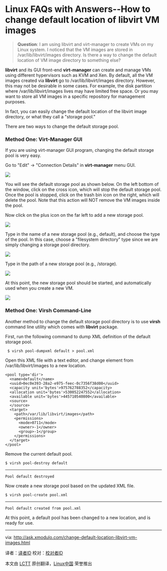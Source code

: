 Linux FAQs with Answers--How to change default location of libvirt VM images
================================================================================
> **Question**: I am using libvirt and virt-manager to create VMs on my Linux system. I noticed that the VM images are stored in /var/lib/libvirt/images directory. Is there a way to change the default location of VM image directory to something else? 

**libvirt** and its GUI front-end **virt-manager** can create and manage VMs using different hypervisors such as KVM and Xen. By default, all the VM images created via **libvirt** go to /var/lib/libvirt/images directory. However, this may not be desirable in some cases. For example, the disk partition where /var/lib/libvirt/images lives may have limited free space. Or you may want to store all VM images in a specific repository for management purposes.

In fact, you can easily change the default location of the libvirt image directory, or what they call a "storage pool."

There are two ways to change the default storage pool.

### Method One: Virt-Manager GUI ###

If you are using virt-manager GUI program, changing the default storage pool is very easy.

Go to "Edit" -> "Connection Details" in **virt-manager** menu GUI.

![](https://farm4.staticflickr.com/3935/15433062592_0d89a8d132_o.png)

You will see the default storage pool as shown below. On the left bottom of the window, click on the cross icon, which will stop the default storage pool. Once the pool is stopped, click on the trash bin icon on the right, which will delete the pool. Note that this action will NOT remove the VM images inside the pool.

Now click on the plus icon on the far left to add a new storage pool.

![](https://farm6.staticflickr.com/5600/15246703330_26884c8258_b.jpg)

Type in the name of a new storage pool (e.g., default), and choose the type of the pool. In this case, choose a "filesystem directory" type since we are simply changing a storage pool directory.

![](https://farm4.staticflickr.com/3928/15433416355_1a2f9f85ab_b.jpg)

Type in the path of a new storage pool (e.g., /storage).

![](https://farm6.staticflickr.com/5599/15433062732_195fa6701b_b.jpg)

At this point, the new storage pool should be started, and automatically used when you create a new VM.

![](https://farm4.staticflickr.com/3934/15430217721_b14c3a93fa_b.jpg)

### Method One: Virsh Command-Line ###

Another method to change the default storage pool directory is to use **virsh** command line utility which comes with **libvirt** package.

First, run the following command to dump XML definition of the default storage pool.

     $ virsh pool-dumpxml default > pool.xml 

Open this XML file with a text editor, and change <path> element from /var/lib/libvirt/images to a new location.

    <pool type='dir'>
      <name>default</name>
      <uuid>0ec0e393-28a2-e975-feec-0c7356f38d08</uuid>
      <capacity unit='bytes'>975762788352</capacity>
      <allocation unit='bytes'>530052247552</allocation>
      <available unit='bytes'>445710540800</available>
      <source>
      </source>
      <target>
        <path>/var/lib/libvirt/images</path>
        <permissions>
          <mode>0711</mode>
          <owner>-1</owner>
          <group>-1</group>
        </permissions>
      </target>
    </pool>

Remove the current default pool.

    $ virsh pool-destroy default 

----------

    Pool default destroyed

Now create a new storage pool based on the updated XML file.

    $ virsh pool-create pool.xml 

----------

    Pool default created from pool.xml

At this point, a default pool has been changed to a new location, and is ready for use.

--------------------------------------------------------------------------------

via: http://ask.xmodulo.com/change-default-location-libvirt-vm-images.html

译者：[译者ID](https://github.com/译者ID)
校对：[校对者ID](https://github.com/校对者ID)

本文由 [LCTT](https://github.com/LCTT/TranslateProject) 原创翻译，[Linux中国](http://linux.cn/) 荣誉推出